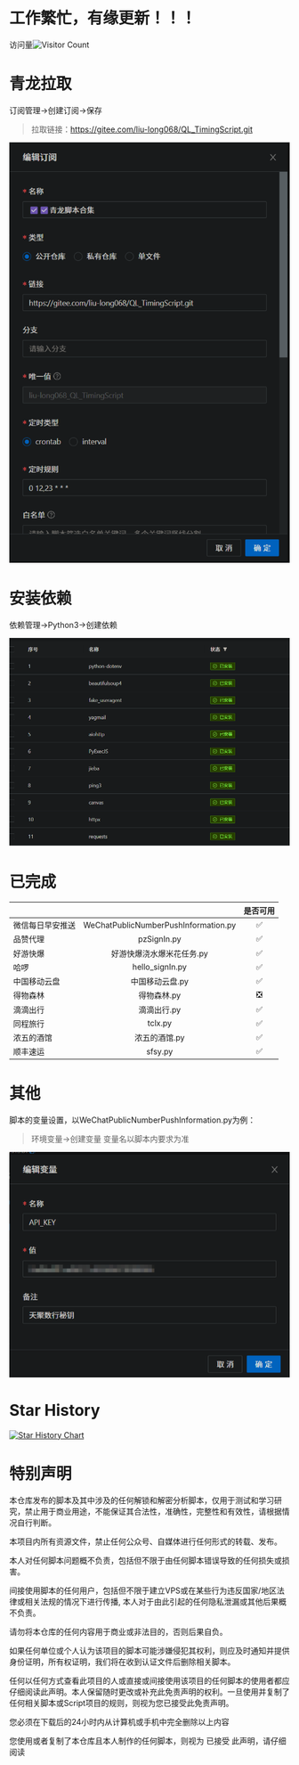 # 工作繁忙，有缘更新！！！

访问量![Visitor Count](https://profile-counter.glitch.me/NeitherCandiDa-QL_TimingScript/count.svg)

# 青龙拉取

订阅管理->创建订阅->保存
> 拉取链接：https://gitee.com/liu-long068/QL_TimingScript.git

![输入图片说明](.idea/inspectionProfiles/image.png)

# 安装依赖

依赖管理->Python3->创建依赖

![输入图片说明](.idea/inspectionProfiles/image2.png)

# 已完成

|                  |                                      | 是否可用 |
| :--------------- | :----------------------------------: | :------: |
| 微信每日早安推送 | WeChatPublicNumberPushInformation.py |    ✅     |
| 品赞代理         |             pzSignIn.py              |    ✅     |
| 好游快爆         |      好游快爆浇水爆米花任务.py       |    ✅     |
| 哈啰             |           hello_signIn.py            |    ✅     |
| 中国移动云盘     |           中国移动云盘.py            |    ✅     |
| 得物森林         |             得物森林.py              |    ❎     |
| 滴滴出行         |             滴滴出行.py              |    ✅     |
| 同程旅行         |               tclx.py                |    ✅     |
| 浓五的酒馆       |            浓五的酒馆.py             |    ✅     |
| 顺丰速运         |               sfsy.py                |    ✅     |

# 其他

脚本的变量设置，以WeChatPublicNumberPushInformation.py为例：
> 环境变量->创建变量 变量名以脚本内要求为准

![输入图片说明](.idea/inspectionProfiles/image3.png)

# Star History

[![Star History Chart](https://api.star-history.com/svg?repos=NeitherCandiDa/QL_TimingScript&type=Date)](https://www.star-history.com/#NeitherCandiDa/QL_TimingScript&Date)

# 特别声明

本仓库发布的脚本及其中涉及的任何解锁和解密分析脚本，仅用于测试和学习研究，禁止用于商业用途，不能保证其合法性，准确性，完整性和有效性，请根据情况自行判断。

本项目内所有资源文件，禁止任何公众号、自媒体进行任何形式的转载、发布。

本人对任何脚本问题概不负责，包括但不限于由任何脚本错误导致的任何损失或损害。

间接使用脚本的任何用户，包括但不限于建立VPS或在某些行为违反国家/地区法律或相关法规的情况下进行传播, 本人对于由此引起的任何隐私泄漏或其他后果概不负责。

请勿将本仓库的任何内容用于商业或非法目的，否则后果自负。

如果任何单位或个人认为该项目的脚本可能涉嫌侵犯其权利，则应及时通知并提供身份证明，所有权证明，我们将在收到认证文件后删除相关脚本。

任何以任何方式查看此项目的人或直接或间接使用该项目的任何脚本的使用者都应仔细阅读此声明。本人保留随时更改或补充此免责声明的权利。一旦使用并复制了任何相关脚本或Script项目的规则，则视为您已接受此免责声明。

您必须在下载后的24小时内从计算机或手机中完全删除以上内容

您使用或者复制了本仓库且本人制作的任何脚本，则视为 已接受 此声明，请仔细阅读
